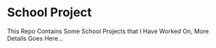 # School Project

This Repo Contains Some School Projects that I Have Worked On,
More Details Goes Here...
